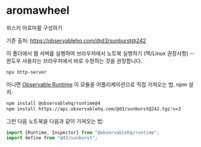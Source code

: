 # aromawheel
위스키 아로마휠 구성하기

기존 출처:
https://observablehq.com/@d3/sunburst@242

이 폴더에서 웹 서버를 실행하여 브라우저에서 노트북 실행하기 (맥/Linux 권장사항) -- 윈도우 사용자는 브라우저에서 바로 수정하는 것을 권장합니다. 

~~~sh
npx http-server
~~~

아니면 [Observable Runtime](https://github.com/observablehq/runtime)
이 모듈을 어플리케이션으로 직접 가져오는 법.  npm 설치: 

~~~sh
npm install @observablehq/runtime@4
npm install https://api.observablehq.com/@d3/sunburst@242.tgz?v=3
~~~

그런 다음 노트북을 다음과 같이 가져오는 법:

~~~js
import {Runtime, Inspector} from "@observablehq/runtime";
import define from "@d3/sunburst";
~~~
